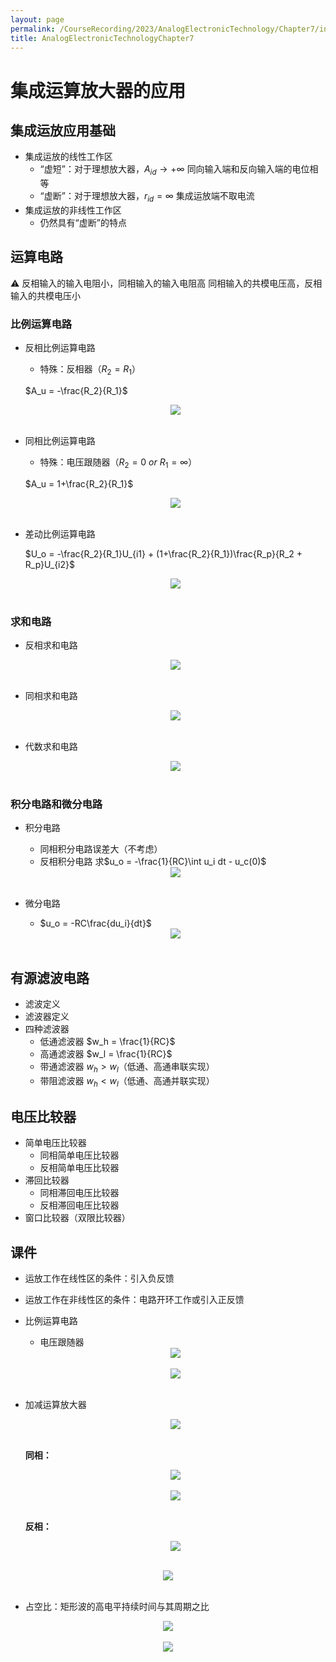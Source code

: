 ```yaml
---
layout: page
permalink: /CourseRecording/2023/AnalogElectronicTechnology/Chapter7/index.html
title: AnalogElectronicTechnologyChapter7
---
```


# 集成运算放大器的应用

## 集成运放应用基础

- 集成运放的线性工作区
    - “虚短”：对于理想放大器，$A_{id}\rightarrow +\infty$ 同向输入端和反向输入端的电位相等
    - “虚断”：对于理想放大器，$r_{id} = \infty$ 集成运放端不取电流
- 集成运放的非线性工作区
    - 仍然具有“虚断”的特点

## 运算电路

<aside>
⚠️ 反相输入的输入电阻小，同相输入的输入电阻高
同相输入的共模电压高，反相输入的共模电压小

</aside>

### 比例运算电路

- 反相比例运算电路
    - 特殊：反相器$（R_2 = R_1）$
    
    $A_u = -\frac{R_2}{R_1}$
    

    <div style="display: flex; justify-content: center;">
        <img src="https://cryoushiwo.oss-cn-hangzhou.aliyuncs.com/course-recording/202409072159618.png" style="max-width: 80%; height: auto;">
    </div><br>

- 同相比例运算电路
    - 特殊：电压跟随器$（R_2 = 0\ or\ R_1 =\infty）$
    
    $A_u = 1+\frac{R_2}{R_1}$
    
    <div style="display: flex; justify-content: center;">
        <img src="https://cryoushiwo.oss-cn-hangzhou.aliyuncs.com/course-recording/202409072200538.png" style="max-width: 80%; height: auto;">
    </div><br>
    
- 差动比例运算电路
    
    $U_o = -\frac{R_2}{R_1}U_{i1} + (1+\frac{R_2}{R_1})\frac{R_p}{R_2 + R_p}U_{i2}$
    
    <div style="display: flex; justify-content: center;">
        <img src="https://cryoushiwo.oss-cn-hangzhou.aliyuncs.com/course-recording/202409072200638.png" style="max-width: 80%; height: auto;">
    </div><br>
    

### 求和电路

- 反相求和电路
    
    <div style="display: flex; justify-content: center;">
        <img src="https://cryoushiwo.oss-cn-hangzhou.aliyuncs.com/course-recording/202409072200602.png" style="max-width: 80%; height: auto;">
    </div><br>
    
- 同相求和电路
    
    <div style="display: flex; justify-content: center;">
        <img src="https://cryoushiwo.oss-cn-hangzhou.aliyuncs.com/course-recording/202409072200152.png" style="max-width: 80%; height: auto;">
    </div><br>
    
- 代数求和电路
    
    <div style="display: flex; justify-content: center;">
        <img src="https://cryoushiwo.oss-cn-hangzhou.aliyuncs.com/course-recording/202409072200328.png" style="max-width: 80%; height: auto;">
    </div><br>
    

### 积分电路和微分电路

- 积分电路
    - 同相积分电路误差大（不考虑）
    - 反相积分电路 求$u_o = -\frac{1}{RC}\int u_i dt - u_c(0)$
    
    <div style="display: flex; justify-content: center;">
        <img src="https://cryoushiwo.oss-cn-hangzhou.aliyuncs.com/course-recording/202409072201743.png" style="max-width: 80%; height: auto;">
    </div><br>
    
- 微分电路
    - $u_o = -RC\frac{du_i}{dt}$
    
    <div style="display: flex; justify-content: center;">
        <img src="https://cryoushiwo.oss-cn-hangzhou.aliyuncs.com/course-recording/202409072201882.png" style="max-width: 80%; height: auto;">
    </div><br>
    

## 有源滤波电路

- 滤波定义
- 滤波器定义
- 四种滤波器
    - 低通滤波器 $w_h = \frac{1}{RC}$
    - 高通滤波器 $w_l = \frac{1}{RC}$
    - 带通滤波器 $w_h > w_l$（低通、高通串联实现）
    - 带阻滤波器 $w_h < w_l$（低通、高通并联实现）

## 电压比较器

- 简单电压比较器
    - 同相简单电压比较器
    - 反相简单电压比较器
- 滞回比较器
    - 同相滞回电压比较器
    - 反相滞回电压比较器
- 窗口比较器（双限比较器）

## 课件

- 运放工作在线性区的条件：引入负反馈
- 运放工作在非线性区的条件：电路开环工作或引入正反馈
- 比例运算电路
    - 电压跟随器
    
    <div style="display: flex; justify-content: center;">
        <img src="https://cryoushiwo.oss-cn-hangzhou.aliyuncs.com/course-recording/202409072201731.png" style="max-width: 80%; height: auto;">
    </div><br>
    
    <div style="display: flex; justify-content: center;">
        <img src="https://cryoushiwo.oss-cn-hangzhou.aliyuncs.com/course-recording/202409072201619.png" style="max-width: 80%; height: auto;">
    </div><br>
    
- 加减运算放大器
    
    <div style="display: flex; justify-content: center;">
        <img src="https://cryoushiwo.oss-cn-hangzhou.aliyuncs.com/course-recording/202409072201489.png" style="max-width: 80%; height: auto;">
    </div><br>
    
    **同相：**
    
    <div style="display: flex; justify-content: center;">
        <img src="https://cryoushiwo.oss-cn-hangzhou.aliyuncs.com/course-recording/202409072202841.png" style="max-width: 80%; height: auto;">
    </div><br>
    
    <div style="display: flex; justify-content: center;">
        <img src="https://cryoushiwo.oss-cn-hangzhou.aliyuncs.com/course-recording/202409072202954.png" style="max-width: 80%; height: auto;">
    </div><br>
    
    **反相：**
    
    <div style="display: flex; justify-content: center;">
        <img src="https://cryoushiwo.oss-cn-hangzhou.aliyuncs.com/course-recording/202409072202882.png" style="max-width: 80%; height: auto;">
    </div><br>
    

<div style="display: flex; justify-content: center;">
    <img src="https://cryoushiwo.oss-cn-hangzhou.aliyuncs.com/course-recording/202409072202681.png" style="max-width: 80%; height: auto;">
</div><br>

- 占空比：矩形波的高电平持续时间与其周期之比

<div style="display: flex; justify-content: center;">
    <img src="https://cryoushiwo.oss-cn-hangzhou.aliyuncs.com/course-recording/202409072203897.png" style="max-width: 80%; height: auto;">
</div><br>

<div style="display: flex; justify-content: center;">
    <img src="https://cryoushiwo.oss-cn-hangzhou.aliyuncs.com/course-recording/202409072203133.png" style="max-width: 80%; height: auto;">
</div><br>